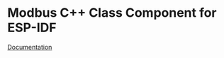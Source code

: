 # Modbus C++ Class Component for ESP-IDF

[Documentation](https://plasmapper.github.io/esp-cpp/components/modbus/docs)
